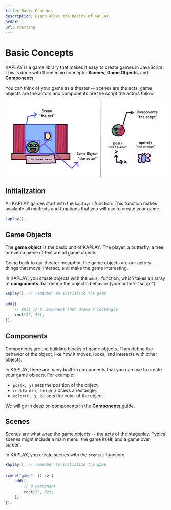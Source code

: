 ```yaml
---
title: Basic Concepts
description: Learn about the basics of KAPLAY.
order: 1
url: starting
---
```


# Basic Concepts

KAPLAY is a game library that makes it easy to create games in JavaScript. This
is done with three main concepts: **Scenes**, **Game Objects**, and
**Components**.

You can think of your game as a theater -- scenes are the acts, game objects are
the actors and components are the script the actors follow.

![alt text](assets/theater.png)

## Initialization

All KAPLAY games start with the `kaplay()` function. This function makes
available all methods and functions that you will use to create your game.

```js
kaplay();
```

## Game Objects

The **game object** is the basic unit of KAPLAY. The player, a butterfly, a
tree, or even a piece of text are all game objects.

Going back to our theater metaphor, the game objects are our actors -- things
that move, interact, and make the game interesting.

In KAPLAY, you create objects with the `add()` function, which takes an array of
**components** that define the object's behavior (your actor's "script").

```js
kaplay(); // remember to initialize the game

add([
    // this is a component that draws a rectangle
    rect(32, 32),
]);
```

## Components

Components are the building blocks of game objects. They define the behavior of
the object, like how it moves, looks, and interacts with other objects.

In KAPLAY, there are many built-in components that you can use to create your
game objects. For example:

- `pos(x, y)` sets the position of the object.
- `rect(width, height)` draws a rectangle.
- `color(r, g, b)` sets the color of the object.

We will go in deep on components in the [**Components**](/guides/components)
guide.

## Scenes

Scenes are what wrap the game objects -- the acts of the stageplay. Typical
scenes might include a main menu, the game itself, and a game over screen.

In KAPLAY, you create scenes with the `scene()` function:

```js
kaplay(); // remember to initialize the game

scene("game", () => {
    add([
        // a component
        rect(32, 32),
    ]);
});
```

